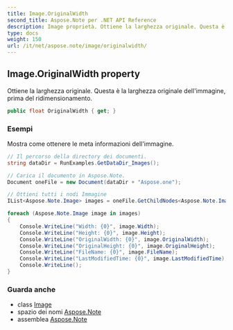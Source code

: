 ```yaml
---
title: Image.OriginalWidth
second_title: Aspose.Note per .NET API Reference
description: Image proprietà. Ottiene la larghezza originale. Questa è la larghezza originale dellimmagine prima del ridimensionamento.
type: docs
weight: 150
url: /it/net/aspose.note/image/originalwidth/
---
```

## Image.OriginalWidth property

Ottiene la larghezza originale. Questa è la larghezza originale dell'immagine, prima del ridimensionamento.

```csharp
public float OriginalWidth { get; }
```

### Esempi

Mostra come ottenere le meta informazioni dell'immagine.

```csharp
// Il percorso della directory dei documenti.
string dataDir = RunExamples.GetDataDir_Images();

// Carica il documento in Aspose.Note.
Document oneFile = new Document(dataDir + "Aspose.one");

// Ottieni tutti i nodi Immagine
IList<Aspose.Note.Image> images = oneFile.GetChildNodes<Aspose.Note.Image>();

foreach (Aspose.Note.Image image in images)
{
    Console.WriteLine("Width: {0}", image.Width);
    Console.WriteLine("Height: {0}", image.Height);
    Console.WriteLine("OriginalWidth: {0}", image.OriginalWidth);
    Console.WriteLine("OriginalHeight: {0}", image.OriginalHeight);
    Console.WriteLine("FileName: {0}", image.FileName);
    Console.WriteLine("LastModifiedTime: {0}", image.LastModifiedTime);
    Console.WriteLine();
}
```

### Guarda anche

* class [Image](../)
* spazio dei nomi [Aspose.Note](../../image/)
* assemblea [Aspose.Note](../../../)


